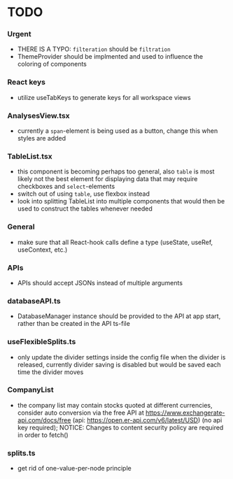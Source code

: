 # TODO

### Urgent
- THERE IS A TYPO: `filteration` should be `filtration`
- ThemeProvider should be implmented and used to influence the coloring of components

### React keys
- utilize useTabKeys to generate keys for all workspace views

### AnalysesView.tsx
- currently a `span`-element is being used as a button, change this when styles are added

### TableList.tsx
- this component is becoming perhaps too general, also `table` is most likely not the best element for displaying data that may require checkboxes and `select`-elements
- switch out of using `table`, use flexbox instead
- look into splitting TableList into multiple components that would then be used to construct the tables whenever needed

### General
- make sure that all React-hook calls define a type (useState, useRef, useContext, etc.)

### APIs
- APIs should accept JSONs instead of multiple arguments

### databaseAPI.ts
- DatabaseManager instance should be provided to the API at app start, rather than be created in the API ts-file

### useFlexibleSplits.ts
- only update the divider settings inside the config file when the divider is released, currently divider saving is disabled but would be saved each time the divider moves

### CompanyList
- the company list may contain stocks quoted at different currencies, consider auto conversion via the free API at https://www.exchangerate-api.com/docs/free (api: https://open.er-api.com/v6/latest/USD) (no api key required); NOTICE: Changes to content security policy are required in order to fetch()

### splits.ts
- get rid of one-value-per-node principle

